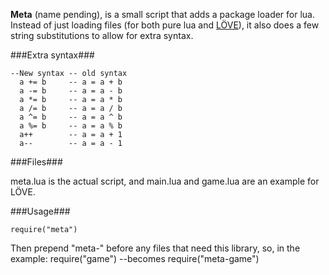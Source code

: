 **Meta** (name pending), is a small script that adds a package loader for lua. Instead of just loading files (for both pure lua and [LÖVE](http://love2d.org)), it also does a few string substitutions to allow for extra syntax.

###Extra syntax###

    --New syntax -- old syntax
      a += b     -- a = a + b
      a -= b     -- a = a - b
      a *= b     -- a = a * b
      a /= b     -- a = a / b
      a ^= b     -- a = a ^ b
      a %= b     -- a = a % b
      a++        -- a = a + 1
      a--        -- a = a - 1

###Files###

meta.lua is the actual script, and main.lua and game.lua are an example for LÖVE.

###Usage###

    require("meta")

Then prepend "meta-" before any files that need this library, so, in the example:
    require("game")
    --becomes
    require("meta-game")
